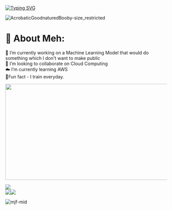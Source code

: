 
[![Typing SVG](https://readme-typing-svg.herokuapp.com?font=Tektur&size=40&duration=2000&pause=1000&color=D019F7&background=FF358100&center=true&vCenter=true&width=435&lines=Hey+You!+I'm+Harish!!!;Welcome+to+my+github+;Contribute+some)](https://git.io/typing-svg)



![AcrobaticGoodnaturedBooby-size_restricted](https://github.com/Harishspice/Harishspice/assets/117935868/47ae3507-2948-4388-9e15-4bc0106ed17a)

#  🦾 About Meh:
🔭 I’m currently working on a Machine Learning Model that would do something which I don't want to make public<br>👯 I’m looking to collaborate on Cloud Computing<br>☁️ I’m currently learning AWS<br> 🥊Fun fact - I train everyday.
<p align="center"><img src="https://media.giphy.com/media/dWesBcTLavkZuG35MI/giphy.gif" width="600" height="300"  /></p>

![](https://github-readme-streak-stats.herokuapp.com/?user=Harishspice&theme=gotham&hide_border=false)<br/> ![](https://github-readme-stats.vercel.app/api/top-langs/?username=Harishspice&theme=dark&hide_border=false&include_all_commits=false&count_private=false&layout=compact)![](https://quotes-github-readme.vercel.app/api?type=horizontal&theme=radical)





![mjf-mid](https://github.com/Harishspice/Harishspice/assets/117935868/c843a7de-4b13-46b7-9d85-cfe93b177d70)
